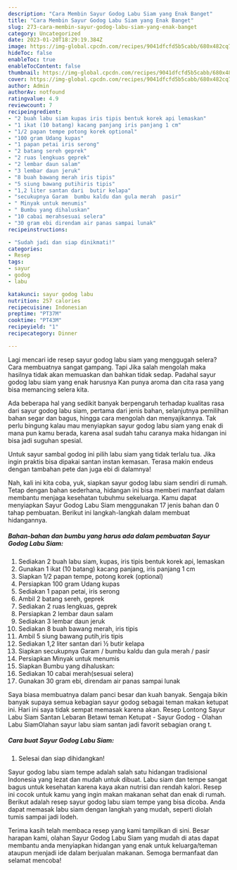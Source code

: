 ```yaml
---
description: "Cara Membin Sayur Godog Labu Siam yang Enak Banget"
title: "Cara Membin Sayur Godog Labu Siam yang Enak Banget"
slug: 273-cara-membin-sayur-godog-labu-siam-yang-enak-banget
category: Uncategorized
date: 2023-01-20T18:29:19.384Z
image: https://img-global.cpcdn.com/recipes/9041dfcfd5b5cabb/680x482cq70/sayur-godog-labu-siam-foto-resep-utama.jpg
hideToc: false
enableToc: true
enableTocContent: false
thumbnail: https://img-global.cpcdn.com/recipes/9041dfcfd5b5cabb/680x482cq70/sayur-godog-labu-siam-foto-resep-utama.jpg
cover: https://img-global.cpcdn.com/recipes/9041dfcfd5b5cabb/680x482cq70/sayur-godog-labu-siam-foto-resep-utama.jpg
author: Admin
authorAv: notfound
ratingvalue: 4.9
reviewcount: 7
recipeingredient:
- "2 buah labu siam kupas iris tipis bentuk korek api lemaskan"
- "1 ikat (10 batang) kacang panjang iris panjang 1 cm"
- "1/2 papan tempe potong korek optional"
- "100 gram Udang kupas"
- "1 papan petai iris serong"
- "2 batang sereh geprek"
- "2 ruas lengkuas geprek"
- "2 lembar daun salam"
- "3 lembar daun jeruk"
- "8 buah bawang merah iris tipis"
- "5 siung bawang putihiris tipis"
- "1,2 liter santan dari  butir kelapa"
- "secukupnya Garam  bumbu kaldu dan gula merah  pasir"
- " Minyak untuk menumis"
- " Bumbu yang dihaluskan"
- "10 cabai merahsesuai selera"
- "30 gram ebi direndam air panas sampai lunak"
recipeinstructions:

- "Sudah jadi dan siap dinikmati!"
categories:
- Resep
tags:
- sayur
- godog
- labu

katakunci: sayur godog labu 
nutrition: 257 calories
recipecuisine: Indonesian
preptime: "PT37M"
cooktime: "PT43M"
recipeyield: "1"
recipecategory: Dinner

---
```



Lagi mencari ide resep sayur godog labu siam yang menggugah selera? Cara membuatnya sangat gampang. Tapi Jika salah mengolah maka hasilnya tidak akan memuaskan dan bahkan tidak sedap. Padahal sayur godog labu siam yang enak harusnya Kan punya aroma dan cita rasa yang bisa memancing selera kita.


Ada beberapa hal yang sedikit banyak berpengaruh terhadap kualitas rasa dari sayur godog labu siam, pertama dari jenis bahan, selanjutnya pemilihan bahan segar dan bagus, hingga cara mengolah dan menyajikannya. Tak perlu bingung kalau mau menyiapkan sayur godog labu siam yang enak di mana pun kamu berada, karena asal sudah tahu caranya maka hidangan ini bisa jadi suguhan spesial.

Untuk sayur sambal godog ini pilih labu siam yang tidak terlalu tua. Jika ingin praktis bisa dipakai santan instan kemasan. Terasa makin endeus dengan tambahan pete dan juga ebi di dalamnya!


Nah, kali ini kita coba, yuk, siapkan sayur godog labu siam sendiri di rumah. Tetap dengan bahan sederhana, hidangan ini bisa memberi manfaat dalam membantu menjaga kesehatan tubuhmu sekeluarga. Kamu dapat menyiapkan Sayur Godog Labu Siam menggunakan 17 jenis bahan dan 0 tahap pembuatan. Berikut ini langkah-langkah dalam membuat hidangannya.

<!--inarticleads1-->

##### Bahan-bahan dan bumbu yang harus ada dalam pembuatan Sayur Godog Labu Siam:

1. Sediakan 2 buah labu siam, kupas, iris tipis bentuk korek api, lemaskan
1. Gunakan 1 ikat (10 batang) kacang panjang, iris panjang 1 cm
1. Siapkan 1/2 papan tempe, potong korek (optional)
1. Persiapkan 100 gram Udang kupas
1. Sediakan 1 papan petai, iris serong
1. Ambil 2 batang sereh, geprek
1. Sediakan 2 ruas lengkuas, geprek
1. Persiapkan 2 lembar daun salam
1. Sediakan 3 lembar daun jeruk
1. Sediakan 8 buah bawang merah, iris tipis
1. Ambil 5 siung bawang putih,iris tipis
1. Sediakan 1,2 liter santan dari ½ butir kelapa
1. Siapkan secukupnya Garam / bumbu kaldu dan gula merah / pasir
1. Persiapkan  Minyak untuk menumis
1. Siapkan  Bumbu yang dihaluskan:
1. Sediakan 10 cabai merah(sesuai selera)
1. Gunakan 30 gram ebi, direndam air panas sampai lunak


Saya biasa membuatnya dalam panci besar dan kuah banyak. Sengaja bikin banyak supaya semua kebagian sayur godog sebagai teman makan ketupat ini. Hari ini saya tidak sempat memasak karena akan. Resep Lontong Sayur Labu Siam Santan Lebaran Betawi teman Ketupat - Sayur Godog - Olahan Labu SiamOlahan sayur labu siam santan jadi favorit sebagian orang t. 

<!--inarticleads2-->

##### Cara buat Sayur Godog Labu Siam:


1. Selesai dan siap dihidangkan!

Sayur godog labu siam tempe adalah salah satu hidangan tradisional Indonesia yang lezat dan mudah untuk dibuat. Labu siam dan tempe sangat bagus untuk kesehatan karena kaya akan nutrisi dan rendah kalori. Resep ini cocok untuk kamu yang ingin makan makanan sehat dan enak di rumah. Berikut adalah resep sayur godog labu siam tempe yang bisa dicoba. Anda dapat memasak labu siam dengan langkah yang mudah, seperti diolah tumis sampai jadi lodeh. 

Terima kasih telah membaca resep yang kami tampilkan di sini. Besar harapan kami, olahan Sayur Godog Labu Siam yang mudah di atas dapat membantu anda menyiapkan hidangan yang enak untuk keluarga/teman ataupun menjadi ide dalam berjualan makanan. Semoga bermanfaat dan selamat mencoba!
